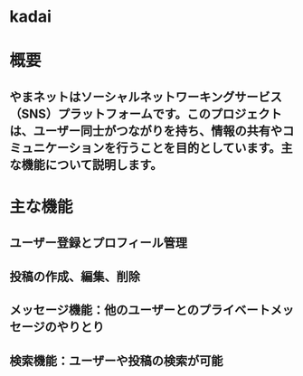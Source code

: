# kadai

# 概要
## やまネットはソーシャルネットワーキングサービス（SNS）プラットフォームです。このプロジェクトは、ユーザー同士がつながりを持ち、情報の共有やコミュニケーションを行うことを目的としています。主な機能について説明します。

# 主な機能
## ユーザー登録とプロフィール管理
## 投稿の作成、編集、削除
## メッセージ機能：他のユーザーとのプライベートメッセージのやりとり
## 検索機能：ユーザーや投稿の検索が可能

